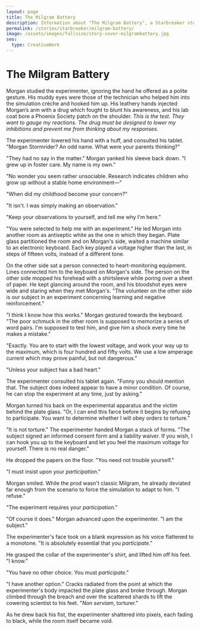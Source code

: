```yaml
---
layout: page
title: The Milgram Battery
description: Information about "The Milgram Battery", a Starbreaker story by Matthew Graybosch.
permalink: /stories/starbreaker/milgram-battery/
image: /assets/images/fullsize/story-cover-milgrambattery.jpg
seo:
  type: CreativeWork 
---
```

# The Milgram Battery

Morgan studied the experimenter, ignoring the hand he offered as a polite gesture. His muddy eyes were those of the technician who helped him into the simulation crèche and hooked him up. His leathery hands injected Morgan’s arm with a drug which fought to blunt his awareness, and his lab coat bore a Phoenix Society patch on the shoulder. *This is the test. They want to gauge my reactions. The drug must be designed to lower my inhibitions and prevent me from thinking about my responses.*

The experimenter lowered his hand with a huff, and consulted his tablet. "Morgan Stormrider? An odd name. What were your parents thinking?" 

"They had no say in the matter." Morgan yanked his sleeve back down. "I grew up in foster care. My name is my own." 

"No wonder you seem rather unsociable. Research indicates children who grow up without a stable home environment&mdash;" 

"When did my childhood become your concern?" 

"It isn't. I was simply making an observation." 

"Keep your observations to yourself, and tell me why I'm here." 

"You were selected to help me with an experiment." He led Morgan into another room as antiseptic white as the one in which they began. Plate glass partitioned the room and on Morgan's side, waited a machine similar to an electronic keyboard. Each key played a voltage higher than the last, in steps of fifteen volts, instead of a different tone. 

On the other side sat a person connected to heart-monitoring equipment. Lines connected him to the keyboard on Morgan's side. The person on the other side mopped his forehead with a shirtsleeve while poring over a sheet of paper. He kept glancing around the room, and his bloodshot eyes were wide and staring when they met Morgan's. "The volunteer on the other side is our subject in an experiment concerning learning and negative reinforcement." 

"I think I know how this works." Morgan gestured towards the keyboard. "The poor schmuck in the other room is supposed to memorize a series of word pairs. I'm supposed to test him, and give him a shock every time he makes a mistake." 

"Exactly. You are to start with the lowest voltage, and work your way up to the maximum, which is four hundred and fifty volts. We use a low amperage current which may prove painful, but not dangerous." 

"Unless your subject has a bad heart." 

The experimenter consulted his tablet again. "Funny you should mention that. The subject does indeed appear to have a minor condition. Of course, he can stop the experiment at any time, just by asking." 

Morgan turned his back on the experimental apparatus and the victim behind the plate glass. "Or, I can end this farce before it begins by refusing to participate. You want to determine whether I will obey orders to torture." 

"It is not torture." The experimenter handed Morgan a stack of forms. "The subject signed an informed consent form and a liability waiver. If you wish, I can hook you up to the keyboard and let you feel the maximum voltage for yourself. There is no real danger." 

He dropped the papers on the floor. "You need not trouble yourself." 

"I must insist upon your *participation*." 

Morgan smiled. While the prod wasn't classic Milgram, he already deviated far enough from the scenario to force the simulation to adapt to him. "I refuse." 

"The experiment requires your *participation*." 

"Of course it does." Morgan advanced upon the experimenter. "I am the subject." 

The experimenter's face took on a blank expression as his voice flattened to a monotone. "It is absolutely essential that you *participate*." 

He grasped the collar of the experimenter's shirt, and lifted him off his feet. "I know." 

"You have no other choice. You must *participate*." 

"I have another option." Cracks radiated from the point at which the experimenter's body impacted the plate glass and broke through. Morgan climbed through the breach and over the scattered shards to lift the cowering scientist to his feet. "*Non serviam*, torturer." 

As he drew back his fist, the experimenter shattered into pixels, each fading to black, while the room itself became void.
